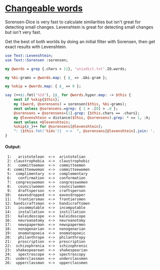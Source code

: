 [1]: https://rosettacode.org/wiki/Changeable_words

# [Changeable words][1]

Sorensen-Dice is very fast to calculate similarities but isn't great for detecting small changes. Levenshtein is great for detecting small changes but isn't very fast.



Get the best of both worlds by doing an initial filter with Sorensen, then get exact results with Levenshtein.

```perl
use Text::Levenshtein;
use Text::Sorensen :sorensen;

my @words = grep {.chars > 11}, 'unixdict.txt'.IO.words;

my %bi-grams = @words.map: { $_ => .&bi-gram };

my %skip = @words.map: { $_ => 0 };

say (++$).fmt('%2d'), |$_ for @words.hyper.map: -> $this {
    next if %skip{$this};
    my ($word, @sorensens) = sorensen($this, %bi-grams);
    next unless @sorensens.=grep: { 1 > .[0] > .8 };
    @sorensens = @sorensens»[1].grep: {$this.chars == .chars};
    my @levenshtein = distance($this, @sorensens).grep: * == 1, :k;
    next unless +@levenshtein;
    %skip{$_}++ for @sorensens[@levenshtein];
    ": {$this.fmt('%14s')}  <->  ", @sorensens[@levenshtein].join: ', ';
}
```

#### Output:
```
 1:   aristotelean  <->  aristotelian
 2: claustrophobia  <->  claustrophobic
 3:   committeeman  <->  committeemen
 4: committeewoman  <->  committeewomen
 5:  complimentary  <->  complementary
 6:   confirmation  <->  conformation
 7:  congresswoman  <->  congresswomen
 8:   councilwoman  <->  councilwomen
 9:   draftsperson  <->  craftsperson
10:   eavesdropped  <->  eavesdropper
11:   frontiersman  <->  frontiersmen
12: handicraftsman  <->  handicraftsmen
13:   incommutable  <->  incomputable
14:   installation  <->  instillation
15:   kaleidescope  <->  kaleidoscope
16:   neuroanatomy  <->  neuroanotomy
17:   newspaperman  <->  newspapermen
18:   nonagenarian  <->  nonogenarian
19:   onomatopoeia  <->  onomatopoeic
20:   philanthrope  <->  philanthropy
21:   proscription  <->  prescription
22:  schizophrenia  <->  schizophrenic
23:  shakespearean  <->  shakespearian
24:   spectroscope  <->  spectroscopy
25:  underclassman  <->  underclassmen
26:  upperclassman  <->  upperclassmen
```
